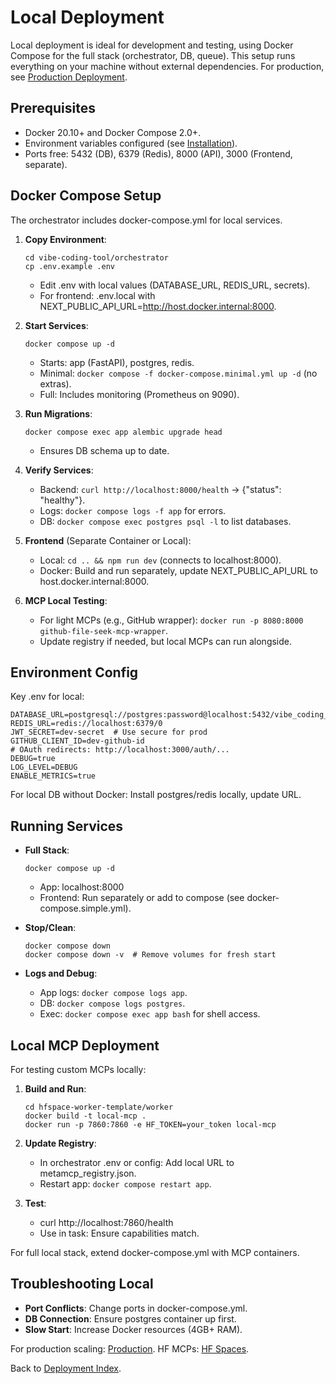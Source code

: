 # Local Deployment

Local deployment is ideal for development and testing, using Docker Compose for the full stack (orchestrator, DB, queue). This setup runs everything on your machine without external dependencies. For production, see [Production Deployment](production.md).

## Prerequisites

- Docker 20.10+ and Docker Compose 2.0+.
- Environment variables configured (see [Installation](../getting-started/installation.md#environment-variables)).
- Ports free: 5432 (DB), 6379 (Redis), 8000 (API), 3000 (Frontend, separate).

## Docker Compose Setup

The orchestrator includes docker-compose.yml for local services.

1. **Copy Environment**:
   ```
   cd vibe-coding-tool/orchestrator
   cp .env.example .env
   ```
   - Edit .env with local values (DATABASE_URL, REDIS_URL, secrets).
   - For frontend: .env.local with NEXT_PUBLIC_API_URL=http://host.docker.internal:8000.

2. **Start Services**:
   ```
   docker compose up -d
   ```
   - Starts: app (FastAPI), postgres, redis.
   - Minimal: `docker compose -f docker-compose.minimal.yml up -d` (no extras).
   - Full: Includes monitoring (Prometheus on 9090).

3. **Run Migrations**:
   ```
   docker compose exec app alembic upgrade head
   ```
   - Ensures DB schema up to date.

4. **Verify Services**:
   - Backend: `curl http://localhost:8000/health` → {"status": "healthy"}.
   - Logs: `docker compose logs -f app` for errors.
   - DB: `docker compose exec postgres psql -l` to list databases.

5. **Frontend** (Separate Container or Local):
   - Local: `cd .. && npm run dev` (connects to localhost:8000).
   - Docker: Build and run separately, update NEXT_PUBLIC_API_URL to host.docker.internal:8000.

6. **MCP Local Testing**:
   - For light MCPs (e.g., GitHub wrapper): `docker run -p 8080:8000 github-file-seek-mcp-wrapper`.
   - Update registry if needed, but local MCPs can run alongside.

## Environment Config

Key .env for local:
```
DATABASE_URL=postgresql://postgres:password@localhost:5432/vibe_coding_tool
REDIS_URL=redis://localhost:6379/0
JWT_SECRET=dev-secret  # Use secure for prod
GITHUB_CLIENT_ID=dev-github-id
# OAuth redirects: http://localhost:3000/auth/...
DEBUG=true
LOG_LEVEL=DEBUG
ENABLE_METRICS=true
```

For local DB without Docker: Install postgres/redis locally, update URL.

## Running Services

- **Full Stack**:
  ```
  docker compose up -d
  ```
  - App: localhost:8000
  - Frontend: Run separately or add to compose (see docker-compose.simple.yml).

- **Stop/Clean**:
  ```
  docker compose down
  docker compose down -v  # Remove volumes for fresh start
  ```

- **Logs and Debug**:
  - App logs: `docker compose logs app`.
  - DB: `docker compose logs postgres`.
  - Exec: `docker compose exec app bash` for shell access.

## Local MCP Deployment

For testing custom MCPs locally:

1. **Build and Run**:
   ```
   cd hfspace-worker-template/worker
   docker build -t local-mcp .
   docker run -p 7860:7860 -e HF_TOKEN=your_token local-mcp
   ```

2. **Update Registry**:
   - In orchestrator .env or config: Add local URL to metamcp_registry.json.
   - Restart app: `docker compose restart app`.

3. **Test**:
   - curl http://localhost:7860/health
   - Use in task: Ensure capabilities match.

For full local stack, extend docker-compose.yml with MCP containers.

## Troubleshooting Local

- **Port Conflicts**: Change ports in docker-compose.yml.
- **DB Connection**: Ensure postgres container up first.
- **Slow Start**: Increase Docker resources (4GB+ RAM).

For production scaling: [Production](production.md). HF MCPs: [HF Spaces](hf-spaces.md).

Back to [Deployment Index](index.md).